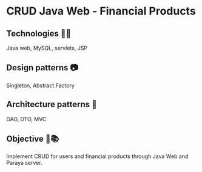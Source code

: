 # CRUD Java Web - Financial Products 

## Technologies :wrench::key:
Java web, MySQL, servlets, JSP

## Design patterns :camera:
Singleton, Abstract Factory

## Architecture patterns :department_store:
DAO, DTO, MVC

## Objective :microscope::books:
Implement CRUD for users and financial products through Java Web and Paraya server.
